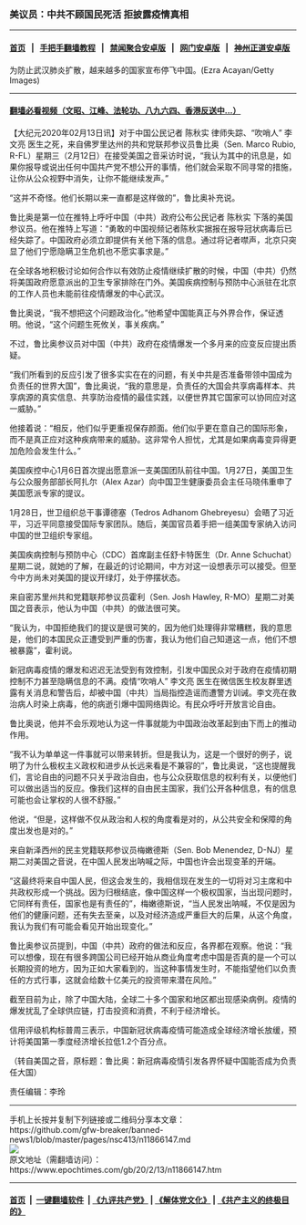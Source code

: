 ### 美议员：中共不顾国民死活 拒披露疫情真相
------------------------

#### [首页](https://github.com/gfw-breaker/banned-news1/blob/master/README.md) &nbsp;&nbsp;|&nbsp;&nbsp; [手把手翻墙教程](https://github.com/gfw-breaker/guides/wiki) &nbsp;&nbsp;|&nbsp;&nbsp; [禁闻聚合安卓版](https://github.com/gfw-breaker/bn-android) &nbsp;&nbsp;|&nbsp;&nbsp; [网门安卓版](https://github.com/oGate2/oGate) &nbsp;&nbsp;|&nbsp;&nbsp; [神州正道安卓版](https://github.com/SzzdOgate/update) 



<div><img alt="" class="aligncenter wp-post-image" src="https://i.epochtimes.com/assets/uploads/2020/02/GettyImages-1198350495-600x400.jpg"/>
<div class="red16 caption">
 为防止武汉肺炎扩散，越来越多的国家宣布停飞中国。(Ezra Acayan/Getty Images)
</div>
</div><hr/>

#### [翻墙必看视频（文昭、江峰、法轮功、八九六四、香港反送中...）](http://167.172.214.107/home.html)

<div><p>
 【大纪元2020年02月13日讯】对于中国公民记者
 <ok href="https://www.epochtimes.com/gb/tag/%E9%99%88%E7%A7%8B%E5%AE%9E.html">
  陈秋实
 </ok>
 律师失踪、“吹哨人”
 <ok href="https://www.epochtimes.com/gb/tag/%E6%9D%8E%E6%96%87%E4%BA%AE.html">
  李文亮
 </ok>
 医生之死，来自佛罗里达州的共和党联邦参议员鲁比奥（Sen. Marco Rubio, R-FL）星期三（2月12日）在接受美国之音采访时说，“我认为其中的讯息是，如果你报导或说出任何中国共产党不想公开的事情，他们就会采取不同寻常的措施，让你从公众视野中消失，让你不能继续发声。”
</p>
<p>
 “这并不奇怪。他们长期以来一直都是这样做的”，鲁比奥补充说。
</p>
<p>
 鲁比奥是第一位在推特上呼吁中国（中共）政府公布公民记者
 <ok href="https://www.epochtimes.com/gb/tag/%E9%99%88%E7%A7%8B%E5%AE%9E.html">
  陈秋实
 </ok>
 下落的美国参议员。他在推特上写道：“勇敢的中国视频记者陈秋实据报在报导冠状病毒后已经失踪了。中国政府必须立即提供有关他下落的信息。通过将记者噤声，北京只突显了他们宁愿隐瞒卫生危机也不愿实事求是。”
</p>
<p>
 在全球各地积极讨论如何合作以有效防止疫情继续扩散的时候，中国（中共）仍然将美国政府愿意派出的卫生专家排除在门外。美国疾病控制与预防中心派驻在北京的工作人员也未能前往疫情爆发的中心武汉。
</p>
<p>
 鲁比奥说，“我不想把这个问题政治化。”他希望中国能真正与外界合作，保证透明。他说，“这个问题生死攸关，事关疾病。”
</p>
<p>
 不过，鲁比奥参议员对中国（中共）政府在疫情爆发一个多月来的应变反应提出质疑。
</p>
<p>
 “我们所看到的反应引发了很多实实在在的问题，有关中共是否准备带领中国成为负责任的世界大国”，鲁比奥说，“我的意思是，负责任的大国会共享病毒样本、共享病源的真实信息、共享防治疫情的最佳实践，以便世界其它国家可以协同应对这一威胁。”
</p>
<p>
 他接着说：“相反，他们似乎更重视保存颜面。他们似乎更在意自己的国际形象，而不是真正应对这种疾病带来的威胁。这非常令人担忧，尤其是如果病毒变异得更加危险会发生什么。”
</p>
<p>
 美国疾控中心1月6日首次提出愿意派一支美国团队前往中国。1月27日，美国卫生与公众服务部部长阿扎尔（Alex Azar）向中国卫生健康委员会主任马晓伟重申了美国愿派专家的提议。
</p>
<p>
 1月28日，世卫组织总干事谭德塞（Tedros Adhanom Ghebreyesu）会晤了习近平，习近平同意接受国际专家团队。随后，美国官员着手把一组美国专家纳入访问中国的世卫组织专家组。
</p>
<p>
 美国疾病控制与预防中心（CDC）首席副主任舒卡特医生（Dr. Anne Schuchat）星期二说，就她的了解，在最近的讨论期间，中方对这一设想表示可以接受。但至今中方尚未对美国的提议开绿灯，处于停摆状态。
</p>
<p>
 来自密苏里州共和党籍联邦参议员霍利（Sen. Josh Hawley, R-MO）星期二对美国之音表示，他认为中国（中共）的做法很可笑。
</p>
<p>
 “我认为，中国拒绝我们的提议是很可笑的，因为他们处理得非常糟糕，我的意思是，他们的本国民众正遭受到严重的伤害，我认为他们自己知道这一点，他们不想被暴露”，霍利说。
</p>
<p>
 新冠病毒疫情的爆发和迟迟无法受到有效控制，引发中国民众对于政府在疫情初期控制不力甚至隐瞒信息的不满。疫情“吹哨人”
 <ok href="https://www.epochtimes.com/gb/tag/%E6%9D%8E%E6%96%87%E4%BA%AE.html">
  李文亮
 </ok>
 医生在微信医生校友群里透露有关消息和警告后，却被中国（中共）当局指控造谣而遭警方训诫。李文亮在救治病人时染上病毒，他的病逝引爆中国网络舆论。有民众呼吁开放言论自由。
</p>
<p>
 鲁比奥说，他并不会乐观地认为这一件事就能为中国政治改革起到由下而上的推动作用。
</p>
<p>
 “我不认为单单这一件事就可以带来转折。但是我认为，这是一个很好的例子，说明了为什么极权主义政权和进步从长远来看是不兼容的”，鲁比奥说，“这也提醒我们，言论自由的问题不只关乎政治自由，也与公众获取信息的权利有关，以便他们可以做出适当的反应。像我们这样的自由民主国家，我们公开各种信息，有的信息可能也会让掌权的人很不舒服。”
</p>
<p>
 他说，“但是，这样做不仅从政治和人权的角度看是对的，从公共安全和保障的角度出发也是对的。”
</p>
<p>
 来自新泽西州的民主党籍联邦参议员梅嫩德斯（Sen. Bob Menendez, D-NJ）星期二对美国之音说，在中国人民发出呐喊之际，中国也许会出现变革的开端。
</p>
<p>
 “这最终将来自中国人民，但这会发生的，我相信现在发生的一切将对习主席和中共政权形成一个挑战。因为归根结底，像中国这样一个极权国家，当出现问题时，它同样有责任，国家也是有责任的”，梅嫩德斯说，“当人民发出呐喊，不仅是因为他们的健康问题，还有失去至亲，以及对经济造成严重巨大的后果，从这个角度，我认为我们有可能会看见开始出现变化。”
</p>
<p>
 鲁比奥参议员提到，中国（中共）政府的做法和反应，各界都在观察。他说：“我可以想像，现在有很多跨国公司已经开始从商业角度考虑中国是否真的是一个可以长期投资的地方，因为正如大家看到的，当这种事情发生时，不能指望他们以负责任的方式行事，这就会给数十亿美元的投资带来潜在风险。”
</p>
<p>
 截至目前为止，除了中国大陆，全球二十多个国家和地区都出现感染病例。疫情的爆发扰乱了全球供应链，打击投资和消费，不利于经济增长。
</p>
<p>
 信用评级机构标普周三表示，中国新冠状病毒疫情可能造成全球经济增长放缓，预计将美国第一季度经济增长拉低1.2个百分点。
</p>
<p>
 （转自美国之音，原标题：鲁比奥：新冠病毒疫情引发各界怀疑中国能否成为负责任大国）
</p>
<p>
 责任编辑：李玲
</p>
</div>
<hr/>
手机上长按并复制下列链接或二维码分享本文章：<br/>
https://github.com/gfw-breaker/banned-news1/blob/master/pages/nsc413/n11866147.md <br/>
<a href='https://github.com/gfw-breaker/banned-news1/blob/master/pages/nsc413/n11866147.md'><img src='https://github.com/gfw-breaker/banned-news1/blob/master/pages/nsc413/n11866147.md.png'/></a> <br/>
原文地址（需翻墙访问）：https://www.epochtimes.com/gb/20/2/13/n11866147.htm


------------------------
#### [首页](https://github.com/gfw-breaker/banned-news1/blob/master/README.md) &nbsp;|&nbsp; [一键翻墙软件](https://github.com/gfw-breaker/nogfw/blob/master/README.md) &nbsp;| [《九评共产党》](https://github.com/gfw-breaker/9ping.md/blob/master/README.md#九评之一评共产党是什么) | [《解体党文化》](https://github.com/gfw-breaker/jtdwh.md/blob/master/README.md) | [《共产主义的终极目的》](https://github.com/gfw-breaker/gczydzjmd.md/blob/master/README.md)


<img src='http://gfw-breaker.win/banned-news/pages/nsc413/n11866147.md' width='0px' height='0px'/>